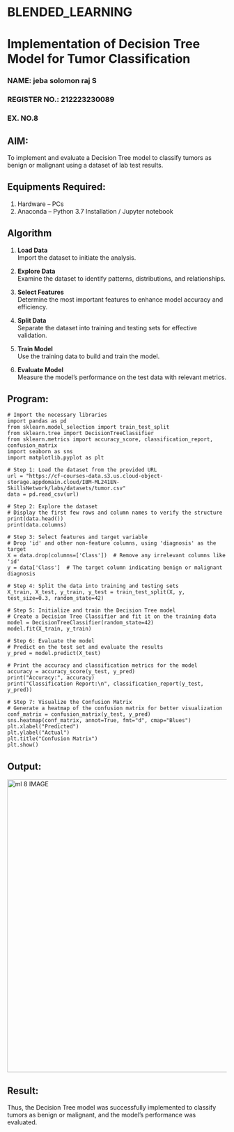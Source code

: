 # BLENDED_LEARNING
# Implementation of Decision Tree Model for Tumor Classification
<H3>NAME: jeba solomon raj S</H3>
<H3>REGISTER NO.: 212223230089</H3>
<H3>EX. NO.8</H3>


## AIM:
To implement and evaluate a Decision Tree model to classify tumors as benign or malignant using a dataset of lab test results.

## Equipments Required:
1. Hardware – PCs
2. Anaconda – Python 3.7 Installation / Jupyter notebook

## Algorithm
1. **Load Data**  
   Import the dataset to initiate the analysis.

2. **Explore Data**  
   Examine the dataset to identify patterns, distributions, and relationships.

3. **Select Features**  
   Determine the most important features to enhance model accuracy and efficiency.

4. **Split Data**  
   Separate the dataset into training and testing sets for effective validation.

5. **Train Model**  
   Use the training data to build and train the model.

6. **Evaluate Model**  
   Measure the model’s performance on the test data with relevant metrics.

## Program:
```
# Import the necessary libraries
import pandas as pd
from sklearn.model_selection import train_test_split
from sklearn.tree import DecisionTreeClassifier
from sklearn.metrics import accuracy_score, classification_report, confusion_matrix
import seaborn as sns
import matplotlib.pyplot as plt

# Step 1: Load the dataset from the provided URL
url = "https://cf-courses-data.s3.us.cloud-object-storage.appdomain.cloud/IBM-ML241EN-SkillsNetwork/labs/datasets/tumor.csv"
data = pd.read_csv(url)

# Step 2: Explore the dataset
# Display the first few rows and column names to verify the structure
print(data.head())
print(data.columns)

# Step 3: Select features and target variable
# Drop 'id' and other non-feature columns, using 'diagnosis' as the target
X = data.drop(columns=['Class'])  # Remove any irrelevant columns like 'id'
y = data['Class']  # The target column indicating benign or malignant diagnosis

# Step 4: Split the data into training and testing sets
X_train, X_test, y_train, y_test = train_test_split(X, y, test_size=0.3, random_state=42)

# Step 5: Initialize and train the Decision Tree model
# Create a Decision Tree Classifier and fit it on the training data
model = DecisionTreeClassifier(random_state=42)
model.fit(X_train, y_train)

# Step 6: Evaluate the model
# Predict on the test set and evaluate the results
y_pred = model.predict(X_test)

# Print the accuracy and classification metrics for the model
accuracy = accuracy_score(y_test, y_pred)
print("Accuracy:", accuracy)
print("Classification Report:\n", classification_report(y_test, y_pred))

# Step 7: Visualize the Confusion Matrix
# Generate a heatmap of the confusion matrix for better visualization
conf_matrix = confusion_matrix(y_test, y_pred)
sns.heatmap(conf_matrix, annot=True, fmt="d", cmap="Blues")
plt.xlabel("Predicted")
plt.ylabel("Actual")
plt.title("Confusion Matrix")
plt.show()

```

## Output:
<img width="671" alt="ml 8 IMAGE" src="https://github.com/user-attachments/assets/a3f0d46e-4b75-4f9c-beb1-dfe38fd6e7fa">



## Result:
Thus, the Decision Tree model was successfully implemented to classify tumors as benign or malignant, and the model’s performance was evaluated.
